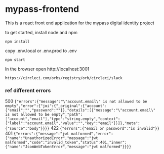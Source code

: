 # mypass-frontend

This is a react front end application for the mypass digital identity project

to get started, install node and npm

    npm install

copy .env.local or .env.prod to .env

    npm start

In the browser open http://localhost:3001

    https://circleci.com/orbs/registry/orb/circleci/slack

### ref different errors
500
`{"errors":{"message":"\"account.email\" is not allowed to be empty","error":{"joi":{"_original":{"account":{"email":"","password":""}},"details":[{"message":"\"account.email\" is not allowed to be empty","path":["account","email"],"type":"string.empty","context":{"label":"account.email","value":"","key":"email"}}]},"meta":{"source":"body"}}}}`
422
`{"errors":{"email or password":"is invalid"}}`
401
`{"errors":{"message":"jwt malformed","error":{"name":"UnauthorizedError","message":"jwt malformed","code":"invalid_token","status":401,"inner":{"name":"JsonWebTokenError","message":"jwt malformed"}}}}`

